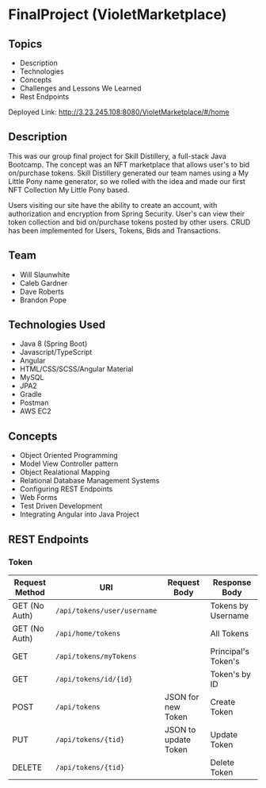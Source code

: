 # FinalProject (VioletMarketplace)

## Topics
  - Description
  - Technologies
  - Concepts
  - Challenges and Lessons We Learned
  - Rest Endpoints
  <!-- - How to Run -->

Deployed Link: http://3.23.245.108:8080/VioletMarketplace/#/home

## Description

This was our group final project for Skill Distillery, a full-stack Java Bootcamp. The concept was
an NFT marketplace that allows user's to bid on/purchase tokens. Skill Distillery generated our
team names using a My Little Pony name generator, so we rolled with the idea and made our first
NFT Collection My Little Pony based.

Users visiting our site have the ability to create an account, with authorization and encryption
from Spring Security. User's can view their token collection and bid on/purchase tokens posted by
other users. CRUD has been implemented for Users, Tokens, Bids and Transactions.  
<!--  Move to LESSONS LEARNED
    - VioletMarketplace is a full-stack Java(Spring Boot)/Angular project that allows users to create and trade NFTs. Going into this (Nov '21), I didn't know what NFTs were. Throughout the course of this project I learned a ton about NFTs and Web3 technology in general.
     Need more details about how a user can interact with the website  -->

## Team

  - Will Slaunwhite
  - Caleb Gardner
  - Dave Roberts
  - Brandon Pope

## Technologies Used

  - Java 8 (Spring Boot)
  - Javascript/TypeScript
  - Angular
  - HTML/CSS/SCSS/Angular Material
  - MySQL
  - JPA2
  - Gradle
  - Postman
  - AWS EC2

## Concepts

  - Object Oriented Programming
  - Model View Controller pattern
  - Object Realational Mapping
  - Relational Database Management Systems
  - Configuring REST Endpoints
  - Web Forms
  - Test Driven Development
  - Integrating Angular into Java Project
<!-- OOP, MVC Pattern, Web Forms, Proof of Work, DBMS, ORM, Encryption and Authorization, Configuring REST Endpoints, Integrating Angular frontend, CRUD, dependency management, Test Driven Development, -->

<!-- ## Challenges and Lessons Learned  -->


## REST Endpoints

### Token


| Request Method | URI                         | Request Body         | Response Body       |
|----------------|-----------------------------|----------------------|---------------------|
| GET  (No Auth) | `/api/tokens/user/username` |                      | Tokens by Username  |
| GET  (No Auth) | `/api/home/tokens`          |                      | All Tokens          |
| GET            | `/api/tokens/myTokens`      |                      | Principal's Token's |
| GET            | `/api/tokens/id/{id}`       |                      | Token's by ID       |
| POST           | `/api/tokens`               | JSON for new Token   | Create Token        |
| PUT            | `/api/tokens/{tid}`         | JSON to update Token | Update Token        |
| DELETE         | `/api/tokens/{tid}`         |                      | Delete Token        |

<!--
# Final Project

- [Toon Throwback](#final-project)
  - [Description](#description)
  - [Technologies](#technologies)
  - [Concepts](#concepts)
  - [Auth Rest Endpoints](#rest-endpoints-auth)
  - [Cartoon Rest Endpoints](#rest-endpoints-cartoon)
  - [Comment Rest Endpoints](#rest-endpoints-comment)
  - [Fact Rest Endpoints](#rest-endpoints-fact)
  - [Media Rest Endpoints](#rest-endpoints-media)
  - [Merchandise Rest Endpoints](#rest-endpoints-merchandise)
  - [Trivia Rest Endpoints](#rest-endpoints-trivia)
  - [User Rest Endpoints](#rest-endpoints-user)
  - [Lessons Learned](#lessons-learned)



## EC2 URL

http://18.144.181.105:8080/ToonThrowback/#/home



## Description

This is a full stack group project that implements full CRUD for a user and their respective media and merchandise uploads to the site as well as a search bar to look up nostalgia inducing cartoons of the 90s/early 00s by keyword.



- [Back to Top](#final-project)



- [Back to Top](#final-project)



# Concepts

-   Try/Catch Statements and Exceptions
-   Request Mapping (Get, Post, Delete, Put)
-   Object Oriented Programming (Abstraction, Polymorphism, Inheritance, Encapsulation)
-   Interfaces
-   Web Forms
-   Services
-   Controllers
-   Entities
-   Database extraction with Repository
-   Encryption and Authorization



- [Back to Top](#final-project)

